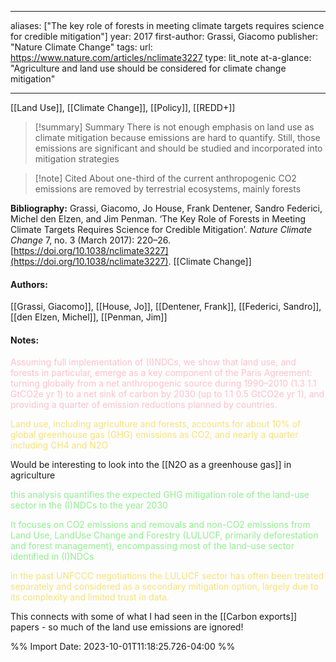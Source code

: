   
---
aliases: ["The key role of forests in meeting climate targets requires science for credible mitigation"] 
year: 2017 
first-author: Grassi, Giacomo
publisher: "Nature Climate Change" 
tags: 
url: https://www.nature.com/articles/nclimate3227 
type: lit_note
at-a-glance: "Agriculture and land use should be considered for climate change mitigation"

--- 
[[Land Use]], [[Climate Change]], [[Policy]], [[REDD+]]
>[!summary] Summary
> There is not enough emphasis on land use as climate mitigation because emissions are hard to quantify. Still, those emissions are significant and should be studied and incorporated into mitigation strategies

>[!note] Cited
>About one-third of the current anthropogenic CO2 emissions are removed by terrestrial ecosystems, mainly forests


**Bibliography:** Grassi, Giacomo, Jo House, Frank Dentener, Sandro Federici, Michel den Elzen, and Jim Penman. ‘The Key Role of Forests in Meeting Climate Targets Requires Science for Credible Mitigation’. _Nature Climate Change_ 7, no. 3 (March 2017): 220–26. [https://doi.org/10.1038/nclimate3227](https://doi.org/10.1038/nclimate3227). 
 [[Climate Change]]  
#### Authors:
[[Grassi, Giacomo]], [[House, Jo]], [[Dentener, Frank]], [[Federici, Sandro]], [[den Elzen, Michel]], [[Penman, Jim]]
#### Notes:
<p>  <span style="color: #FFC0CB">Assuming full implementation of (I)NDCs, we show that land use, and forests in particular, emerge as a key component of the Paris Agreement: turning globally from a net anthropogenic source during 1990–2010 (1.3   1.1 GtCO2e yr 1) to a net sink of carbon by 2030 (up to 1.1   0.5 GtCO2e yr 1), and providing a quarter of emission reductions planned by countries.</span>  </p> 


<p>  <span style="color: #F9E076">Land use, including agriculture and forests, accounts for about 10% of global greenhouse gas (GHG) emissions as CO2, and nearly a quarter including CH4 and N2O</span>  </p> 
Would be interesting to look into the [[N2O as a greenhouse gas]] in agriculture
<p>  <span style="color: #90EE90">this analysis quantifies the expected GHG mitigation role of the land-use sector in the (I)NDCs to the year 2030</span>  </p> <p>  <span style="color: #90EE90">It focuses on CO2 emissions and removals and non-CO2 emissions from Land Use, LandUse Change and Forestry (LULUCF, primarily deforestation and forest management), encompassing most of the land-use sector identified in (I)NDCs</span>  </p> <p>  <span style="color: #F9E076">in the past UNFCCC negotiations the LULUCF sector has often been treated separately and considered as a secondary mitigation option, largely due to its complexity and limited trust in data.</span>  </p> This connects with some of what I had seen in the [[Carbon exports]] papers - so much of the land use emissions are ignored!

%% Import Date: 2023-10-01T11:18:25.726-04:00 %%
